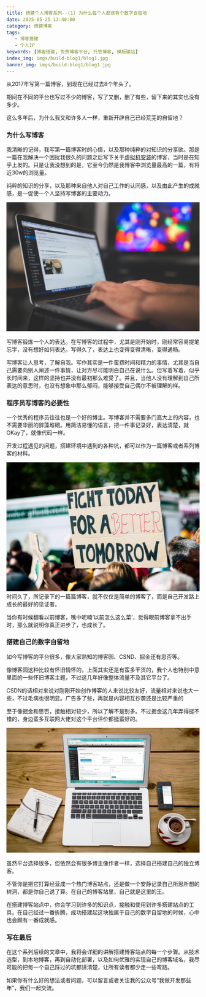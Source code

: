 ```yaml
---
title: 搭建个人博客系列--(1) 为什么每个人都该有个数字自留地
date: 2025-05-25 13:40:00
category: 搭建博客
tags: 
   - 博客搭建
   - 个人IP
keywords: [博客搭建, 免费博客平台, 托管博客, 模板建站]
index_img: imgs/build-blog1/blog1.jpg
banner_img: imgs/build-blog1/blog1.jpg
---
```


从2017年写第一篇博客，到现在已经过去8个年头了。

期间在不同的平台也写过不少的博客，写了又删，删了有些，留下来的其实也没有多少。

这么多年后，为什么我又和许多人一样，重新开辟自己已经荒芜的自留地？

### 为什么写博客


我清晰的记得，我写第一篇博客时的心情，以及那种纯粹的对知识的分享欲。那是一篇在我解决一个困扰我很久的问题之后写下关于[虚拟机安装](https://zhuanlan.zhihu.com/p/26994950)的博客，当时是在知乎上发的。只是让我没想到的是，它至今仍然是我博客中浏览量最高的一篇，有将近30w的浏览量。

纯粹的知识的分享，以及那种来自他人对自己工作的认同感，以及由此产生的成就感，是一促使一个人坚持写博客的主要动力。

![](../imgs/build-blog1/blog2.jpg)

写博客锻炼一个人的表达。在写博客的过程中，尤其是刚开始时，刚经常容易提笔忘字，没有想好如何表达。写得久了，表达上也变得变得清晰，变得通畅。

写博客让人思考，了解自我。写作其实是一件蛮费时间和精力的事情，尤其是当自己需要向别人阐述一件事情，让对方尽可能明白自己在说什么。但写着写着，似乎长时间来，这样的坚持也并没有最初那么难受了。并且，当他人没有理解到自己所表达的意思时，也没有想象中那么郁闷，能够接受自己偶尔不被理解的样。


### 程序员写博客的必要性

一个优秀的程序员往往也是一个好的博主。写博客并不需要多门高大上的内容，也不需要华丽的辞藻堆砌。用简洁易懂的语言，把一件事记录好，表达清楚，就OKay了，就像代码一样。

开发过程遇见的问题，搭建环境中遇到的各种坑，都可以作为一篇博客或者系列博客的材料。

![](../imgs/build-blog1/blog6.jpg)
时间久了，所记录下的一篇篇博客，就不仅仅是简单的博客了，而是自己开发路上成长的最好的见证者。

当你有时候翻看以前博客，嘴中呢喃‘以前怎么这么菜’，觉得眼前博客拿不出手时，那么就说明你真正进步了，也成长了。

### 搭建自己的数字自留地

如今写博客的平台很多，像大家熟知的博客园、CSND、掘金还有思否等。

像博客园这种比较有怀旧情怀的，上面其实还是有蛮多干货的，我个人也特别中意里面的一些怀旧博客主题，不过这几年好像整体流量不及其它平台了。

CSDN的话相对来说对刚刚开始创作博客的人来说比较友好，流量相对来说也大一些，不过毛病也很明显。广告多了些，再就是内容相互抄袭还是比较严重的

至于像掘金和思否，接触相对较少，所以了解不是别多。不过掘金这几年弄得挺不错的，身边蛮多互联网大佬对这个平台评价都挺蛮好的。

![](../imgs/build-blog1/blog4.jpg)

虽然平台选择很多，但依然会有很多博主像作者一样，选择自己搭建自己的独立博客。

不管你是把它打算经营成一个热门博客站点，还是做一个安静记录自己所思所想的树洞，都是你自己说了算。在自己的博客站里，自己就是这里的王。

在搭建博客站点中，你会学习到许多的知识点，接触和使用到许多搭建站点的工具。在自己经过一番折腾，成功搭建起这块独属于自己的数字自留地的时候，心中也会颇有一番成就感。


### 写在最后

在这个系列后续的文章中，我将会详细的讲解搭建博客站点的每一个步骤。从技术选型，到本地博客，再到自动化部署，以及如何优雅的实现自己的博客域名，我尽可能的把每一个自己踩过的坑都讲清楚，让所有读者都少走一些弯路。

如果你有什么好的想法或者问题，可以留言或者关注我的公众号“我做开发那些年”，我们一起交流。